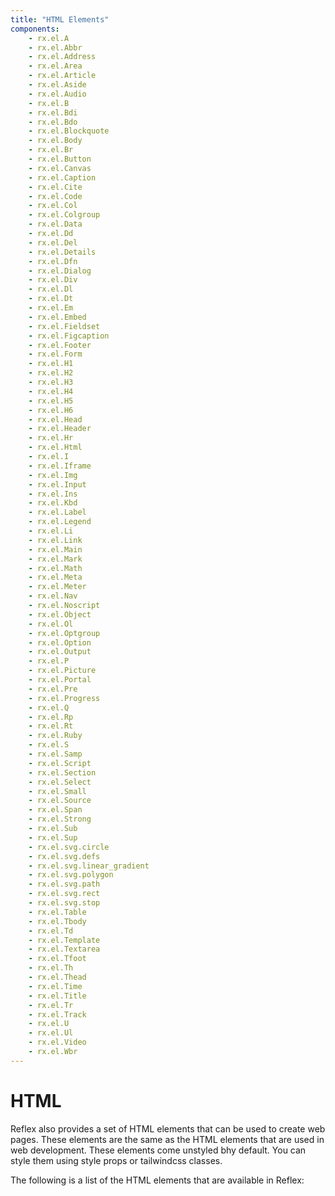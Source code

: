 ```yaml
---
title: "HTML Elements"
components:
    - rx.el.A
    - rx.el.Abbr
    - rx.el.Address
    - rx.el.Area
    - rx.el.Article
    - rx.el.Aside
    - rx.el.Audio
    - rx.el.B
    - rx.el.Bdi
    - rx.el.Bdo
    - rx.el.Blockquote
    - rx.el.Body
    - rx.el.Br
    - rx.el.Button
    - rx.el.Canvas
    - rx.el.Caption
    - rx.el.Cite
    - rx.el.Code
    - rx.el.Col
    - rx.el.Colgroup
    - rx.el.Data
    - rx.el.Dd
    - rx.el.Del
    - rx.el.Details
    - rx.el.Dfn
    - rx.el.Dialog
    - rx.el.Div
    - rx.el.Dl
    - rx.el.Dt
    - rx.el.Em
    - rx.el.Embed
    - rx.el.Fieldset
    - rx.el.Figcaption
    - rx.el.Footer
    - rx.el.Form
    - rx.el.H1
    - rx.el.H2
    - rx.el.H3
    - rx.el.H4
    - rx.el.H5
    - rx.el.H6
    - rx.el.Head
    - rx.el.Header
    - rx.el.Hr
    - rx.el.Html
    - rx.el.I
    - rx.el.Iframe
    - rx.el.Img
    - rx.el.Input
    - rx.el.Ins
    - rx.el.Kbd
    - rx.el.Label
    - rx.el.Legend
    - rx.el.Li
    - rx.el.Link
    - rx.el.Main
    - rx.el.Mark
    - rx.el.Math
    - rx.el.Meta
    - rx.el.Meter
    - rx.el.Nav
    - rx.el.Noscript
    - rx.el.Object
    - rx.el.Ol
    - rx.el.Optgroup
    - rx.el.Option
    - rx.el.Output
    - rx.el.P
    - rx.el.Picture
    - rx.el.Portal
    - rx.el.Pre
    - rx.el.Progress
    - rx.el.Q
    - rx.el.Rp
    - rx.el.Rt
    - rx.el.Ruby
    - rx.el.S
    - rx.el.Samp
    - rx.el.Script
    - rx.el.Section
    - rx.el.Select
    - rx.el.Small
    - rx.el.Source
    - rx.el.Span
    - rx.el.Strong
    - rx.el.Sub
    - rx.el.Sup
    - rx.el.svg.circle
    - rx.el.svg.defs
    - rx.el.svg.linear_gradient
    - rx.el.svg.polygon
    - rx.el.svg.path
    - rx.el.svg.rect
    - rx.el.svg.stop
    - rx.el.Table
    - rx.el.Tbody
    - rx.el.Td
    - rx.el.Template
    - rx.el.Textarea
    - rx.el.Tfoot
    - rx.el.Th
    - rx.el.Thead
    - rx.el.Time
    - rx.el.Title
    - rx.el.Tr
    - rx.el.Track
    - rx.el.U
    - rx.el.Ul
    - rx.el.Video
    - rx.el.Wbr
---
```


# HTML

Reflex also provides a set of HTML elements that can be used to create web pages. These elements are the same as the HTML elements that are used in web development. These elements come unstyled bhy default. You can style them using style props or tailwindcss classes.

The following is a list of the HTML elements that are available in Reflex:
